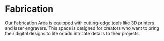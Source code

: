 # Fabrication

Our Fabrication Area is equipped with cutting-edge tools like 3D printers and laser engravers. This space is designed for creators who want to bring their digital designs to life or add intricate details to their projects.
